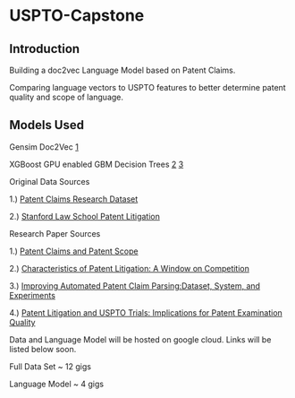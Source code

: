 # USPTO-Capstone

## Introduction

Building a doc2vec Language Model based on Patent Claims.

Comparing language vectors to USPTO features to better determine patent quality and scope of language.

## Models Used

Gensim Doc2Vec [1](https://github.com/RaRe-Technologies/gensim/blob/develop/docs/notebooks/doc2vec-lee.ipynb)

XGBoost GPU enabled GBM Decision Trees [2](https://xgboost.ai/2018/07/04/gpu-xgboost-update.html) [3](https://medium.com/@SeoJaeDuk/how-to-install-xgboost-gpu-no-gpu-on-window-10-x64-for-python-3-8c2ffa00fb29)


Original Data Sources
  
  1.) [Patent Claims Research Dataset](https://www.uspto.gov/learning-and-resources/electronic-data-products/patent-claims-research-dataset)
  
  2.) [Stanford Law School Patent Litigation](https://npe.law.stanford.edu/)
  
Research Paper Sources
  
  1.) [Patent Claims and Patent Scope](https://papers.ssrn.com/sol3/papers.cfm?abstract_id=2844964)
  
  2.) [Characteristics of Patent Litigation: A Window on Competition ](https://www.jstor.org/stable/2696401?read-now=1&seq=1#page_scan_tab_contents)
  
  3.) [Improving Automated Patent Claim Parsing:Dataset, System, and Experiments](https://pdfs.semanticscholar.org/04e8/494031187a2cc715216253ed6c8f28dd28af.pdf)

  4.) [Patent Litigation and USPTO Trials: Implications for Patent Examination Quality](https://www.uspto.gov/sites/default/files/documents/Patent%20litigation%20and%20USPTO%20trials%2020150130.pdf)

Data and Language Model will be hosted on google cloud. Links will be listed below soon.

Full Data Set ~ 12 gigs

Language Model ~ 4 gigs

